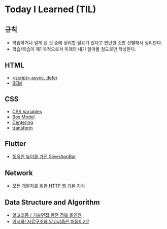 # Today I Learned (TIL)

## 규칙

- 학습하거나 알게 된 것 중에 정리할 필요가 있다고 판단한 것만 선별해서 정리한다.
- 학습/복습이 제1 목적으로서 미래의 내가 알아볼 정도로만 작성한다.

## HTML

- [&lt;script&gt; async, defer](html/script_async_defer.md)
- [BEM](html/bem.md)

## CSS

- [CSS Variables](css/css_variables.md)
- [Box Model](css/box-model.md)
- [Centering](css/centering.md)
- [transform](css/transform.md)

## Flutter

- [동적인 높이를 가진 SliverAppBar](flutter/sliver_app_bar_with_dynamic_height.md)

## Network

- [모든 개발자를 위한 HTTP 웹 기본 지식](network/http_for_all_developers.md)

## Data Structure and Algorithm

- [알고리즘 / 기술면접 완전 정복 올인원](data-structure-and-algorithm/algorithm-technical-interview-all-in-one.md)
- [어서와! 자료구조와 알고리즘은 처음이지?](data-structure-and-algorithm/programmers-data-structure-and-algorithm-with-python.md)
